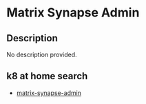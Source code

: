 # Matrix Synapse Admin

## Description

No description provided.

## k8 at home search

- [matrix-synapse-admin](https://nanne.dev/k8s-at-home-search/#/matrix-synapse-admin)
